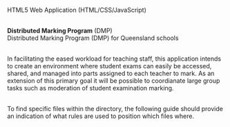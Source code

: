 HTML5 Web Application (HTML/CSS/JavaScript)<br><br>

**Distributed Marking Program** (DMP)<br>
Distributed Marking Program (DMP) for Queensland schools<br><br>

In facilitating the eased workload for teaching staff, this application intends to create an environment where student exams can easily be accessed, shared, and managed into parts assigned to each teacher to mark. As an extension of this primary goal it will be possible to coordianate large group tasks such as moderation of student examination marking.<br><br>

To find specific files within the directory, the following guide should provide an indication of what rules are used to position which files where.<br>